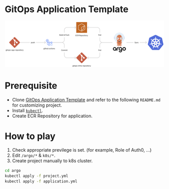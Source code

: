 # GitOps Application Template

![Workflow](static/workflow.png)
# Prerequisite
- Clone [GitOps Application Template](https://github.com/indentcorp/gitops-app-template) and refer to the following `README.md` for customizing project.
- Install [`kubectl`](https://kubernetes.io/docs/tasks/tools/).
- Create ECR Repository for application.

# How to play
1. Check appropriate previlege is set. (for example, Role of Auth0, ...)
1. Edit `/argo/*` & `k8s/*`.
1. Create project manually to k8s cluster.
```bash
cd argo
kubectl apply -f project.yml
kubectl apply -f application.yml
```
